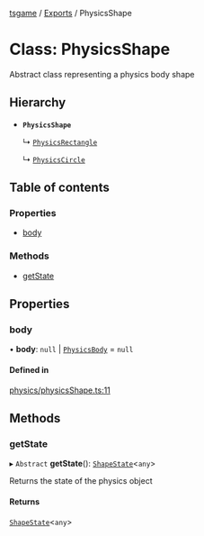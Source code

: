 [tsgame](../README.md) / [Exports](../modules.md) / PhysicsShape

# Class: PhysicsShape

Abstract class representing a physics
body shape

## Hierarchy

- **`PhysicsShape`**

  ↳ [`PhysicsRectangle`](PhysicsRectangle.md)

  ↳ [`PhysicsCircle`](PhysicsCircle.md)

## Table of contents

### Properties

- [body](PhysicsShape.md#body)

### Methods

- [getState](PhysicsShape.md#getstate)

## Properties

### body

• **body**: ``null`` \| [`PhysicsBody`](PhysicsBody.md) = `null`

#### Defined in

[physics/physicsShape.ts:11](https://github.com/ashleycheung/tsgame/blob/cc6eba3/src/physics/physicsShape.ts#L11)

## Methods

### getState

▸ `Abstract` **getState**(): [`ShapeState`](../modules.md#shapestate)<`any`\>

Returns the state of the physics object

#### Returns

[`ShapeState`](../modules.md#shapestate)<`any`\>
